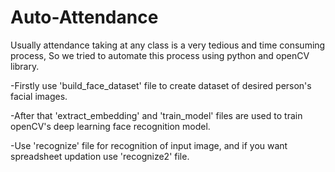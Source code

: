 # Auto-Attendance
Usually attendance taking at any class is a very tedious and time consuming process, So we tried to automate this process using python and openCV library.


-Firstly use 'build_face_dataset' file to create dataset of desired person's facial images.

-After that 'extract_embedding' and 'train_model' files are used to train openCV's deep learning face recognition model.

-Use 'recognize' file for recognition of input image, and if you want spreadsheet updation use 'recognize2' file.
